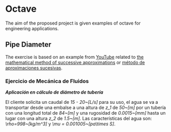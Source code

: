 # Octave

The aim of the proposed project is given examples of octave for engineering applications.

## Pipe Diameter

The exercise is based on an example from [YouTube](https://youtu.be/cPDH_eQTnS0) related to [the mathematical method of successive approximations](https://www.wikiwand.com/en/Picard%E2%80%93Lindel%C3%B6f_theorem) or [método de aproximaciones sucesivas](https://www.wikiwand.com/es/M%C3%A9todo_de_aproximaciones_sucesivas_de_Picard). 

### **Ejercicio de Mecánica de Fluidos**

***Aplicación en cálculo de diámetro de tubería***

El cliente solicita un caudal de *15 - 20~[L/s]* para su uso, el agua se va a transportar desde una embalse a una altura de *z_1* de  *50~[m]* por un tubería con una longitud total de *84~[m]* y una rugosidad de *0.0015~[mm]* hasta un lugar con una altura *z_2* de *1.5~[m]*. Las características del agua son: *\rho=998~[kg/m^3]* y *\mu = 0.001005~[pa\times S]*.

